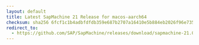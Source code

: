 ```yaml
---
layout: default
title: Latest SapMachine 21 Release for macos-aarch64
checksum: sha256 6fcf1c1b4adbfdfdb359e687b2707a16410e5b884eb2026f96e7356b195aa1eb
redirect_to:
  - https://github.com/SAP/SapMachine/releases/download/sapmachine-21.0.4/sapmachine-jdk-21.0.4_macos-aarch64_bin.tar.gz
---
```

